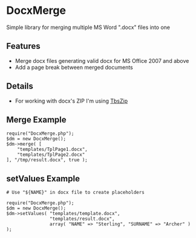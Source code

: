 DocxMerge
=========

Simple library for merging multiple MS Word ".docx" files into one

Features
--------

+ Merge docx files generating valid docx for MS Office 2007 and above
+ Add a page break between merged documents

Details
-------

+ For working with docx's ZIP I'm using [TbsZip](http://www.tinybutstrong.com/apps/tbszip/tbszip_help.html)

Merge Example
-------------

	require("DocxMerge.php");
	$dm = new DocxMerge();
	$dm->merge( [
        "templates/TplPage1.docx",
        "templates/TplPage2.docx"
    ], "/tmp/result.docx", true );


setValues Example
-----------------

	# Use "${NAME}" in docx file to create placeholders

	require("DocxMerge.php");
	$dm = new DocxMerge();
	$dm->setValues( "templates/template.docx",
                    "templates/result.docx",
    				array( "NAME" => "Sterling", "SURNAME" => "Archer" ) );
